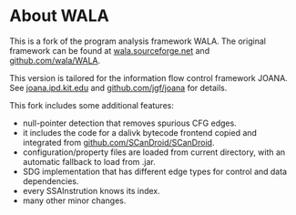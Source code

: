 # About WALA

This is a fork of the program analysis framework WALA. The original framework can be found at <a href="http://wala.sourceforge.net">wala.sourceforge.net</a> and <a href="https://github.com/wala/WALA">github.com/wala/WALA</a>.

This version is tailored for the information flow control framework JOANA. See <a href="http://joana.ipd.kit.edu">joana.ipd.kit.edu</a> and <a href="https://github.com/jgf/joana">github.com/jgf/joana</a> for details.

This fork includes some additional features:
- null-pointer detection that removes spurious CFG edges.
- it includes the code for a dalivk bytecode frontend copied and integrated from <a href="https://github.com/SCanDroid/SCanDroid">github.com/SCanDroid/SCanDroid</a>.
- configuration/property files are loaded from current directory, with an automatic fallback to load from .jar.
- SDG implementation that has different edge types for control and data dependencies.
- every SSAInstrution knows its index.
- many other minor changes.
